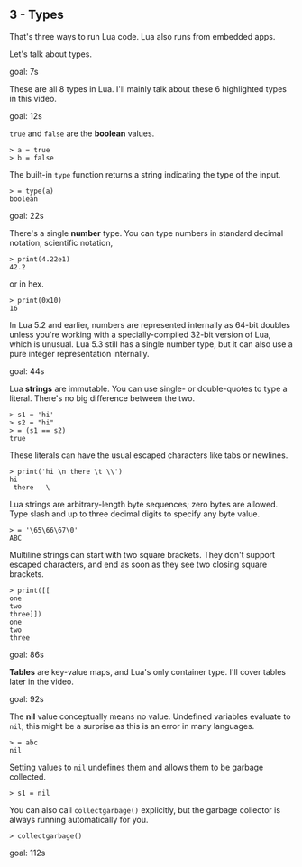 ## 3 - Types

That's three ways to run Lua code.
Lua also runs from embedded apps.

Let's talk about types.

goal:  7s

These are all 8 types in Lua.
I'll mainly talk about these 6 highlighted types in this video.

goal: 12s

`true` and `false` are the **boolean** values.

    > a = true
    > b = false

The built-in `type` function returns a string indicating the type of the input.

    > = type(a)
    boolean

goal: 22s

There's a single **number** type.
You can type numbers in standard decimal notation, scientific notation,

    > print(4.22e1)
    42.2

or in hex.

    > print(0x10)
    16

In Lua 5.2 and earlier, numbers are represented internally as 64-bit doubles
unless you're working with a specially-compiled 32-bit version of Lua, which
is unusual.
Lua 5.3 still has a single number type, but it can also use a pure integer
representation internally.

goal: 44s

Lua **strings** are immutable. You can use single- or double-quotes to type a
literal. There's no big difference between the two.

    > s1 = 'hi'
    > s2 = "hi"
    > = (s1 == s2)
    true

These literals can have the usual escaped characters like tabs or newlines.

    > print('hi \n there \t \\')
    hi
     there   \

Lua strings are arbitrary-length byte sequences; zero bytes are allowed.
Type slash and up to three decimal digits to specify any byte value.

    > = '\65\66\67\0'
    ABC

Multiline strings can start with two square brackets. They don't support
escaped characters, and end as soon as they see two closing square brackets.

    > print([[
    one
    two
    three]])
    one
    two
    three

goal: 86s

**Tables** are key-value maps, and Lua's only container type.
I'll cover tables later in the video.

goal: 92s

The **nil** value conceptually means no value.
Undefined variables evaluate to `nil`; this might be a
surprise as this is an error in many languages.

    > = abc
    nil

Setting values to `nil`
undefines them and allows them to be
garbage collected.

    > s1 = nil

You can also call `collectgarbage()` explicitly,
but the garbage collector is always running automatically for you.

    > collectgarbage()

goal: 112s


